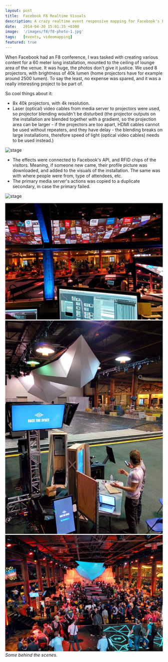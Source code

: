 ```yaml
---
layout: post
title:  Facebook F8 Realtime Visuals
description: A crazy realtime event responsive mapping for Facebook's F8 conference.
date:   2014-04-30 15:01:35 +0300
image:  '/images/f8/f8-photo-1.jpg'
tags:   [events, videomapping]
featured: true
---
```


When Facebook had an F8 conference, I was tasked with creating various content for a 60 meter long installation, mounted to the ceiling of lounge area of the venue. 
It was huge, the photos don't give it justice. We used 8 projectors, with brightness of 40k lumen (home projectors have for example around 2500 lumen). To say the least, no expense was spared, and it was a really interesting project to be part of.

So cool things about it:
- 8x 40k projectors, with 4k resolution. 
- Laser (optical) video cables from media server to projectors were used, so projector blending wouldn't be disturbed (the projector outputs on the installation are blended together with a gradient, so the projection area can be larger - if the projectors are too apart, HDMI cables cannot be used without repeaters, and they have delay - the blending breaks on large installations, therefore speed of light (optical video cables) needs to be used instead.)


![stage]({{site.baseurl}}\images\f8\f8-pano-1.jpg)

- The effects were connected to Facebook's API, and RFID chips of the visitors. Meaning, if someone new came, their profile picture was downloaded, and added to the visuals of the installation. The same was with where people were from, type of attendees, etc.
- The primary media server's actions was copied to a duplicate secondary, in case the primary failed.

![stage]({{site.baseurl}}\images\f8\f8-photo-2.jpg)

<div class="gallery-box">
  <div class="gallery">
    <img src="images\f8\f8-production1.jpg">
    <img src="images\f8\f8-production2.jpg">
    <img src="images\f8\f8-people-1.jpg">
    
  </div>
  <em>Some behind the scenes.</em>
</div>


